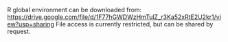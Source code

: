 R global environment can be downloaded from: https://drive.google.com/file/d/1F77hGWDWzHmTulZ_r3Ka52xRtE2U2kr1/view?usp=sharing
File access is currently restricted, but can be shared by request.
